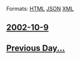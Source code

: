 
Formats: [HTML](2002/10/9/index.html)  [JSON](2002/10/9/index.json)  [XML](2002/10/9/index.xml)  

## [2002-10-9](/news/2002/10/9/index.md)

## [Previous Day...](/news/2002/10/8/index.md)

